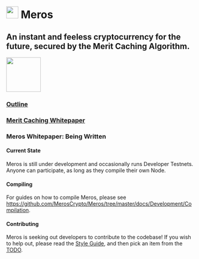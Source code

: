 # <img src="https://github.com/MerosCrypto/Meros/raw/master/logos/coin.png" height="32px" width="32px"/> Meros

## An instant and feeless cryptocurrency for the future, secured by the Merit Caching Algorithm.

<a href="https://discord.gg/nZmdWGA"><img src="https://discordapp.com/assets/e05ead6e6ebc08df9291738d0aa6986d.png" height=92 width=92/></a>

### [Outline](https://medium.com/@MerosCrypto/meros-cryptocurrency-d0df75e8170f)
### [Merit Caching Whitepaper](https://github.com/MerosCrypto/Merit-Caching)
### Meros Whitepaper: Being  Written

#### Current State
Meros is still under development and occasionally runs Developer Testnets. Anyone can participate, as long as they compile their own Node.

#### Compiling
For guides on how to compile Meros, please see https://github.com/MerosCrypto/Meros/tree/master/docs/Development/Compilation.

#### Contributing
Meros is seeking out developers to contribute to the codebase! If you wish to help out, please read the [Style Guide](https://github.com/MerosCrypto/Meros/tree/master/docs/Development/StyleGuide.md), and then pick an item from the [TODO](https://github.com/MerosCrypto/Meros/tree/master/TODO.md).
